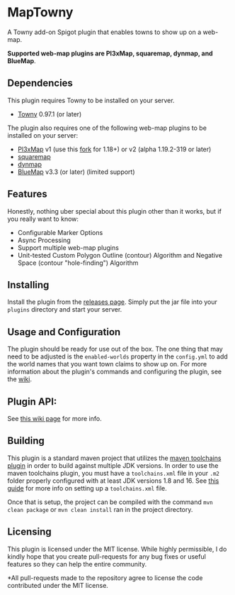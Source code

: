 # MapTowny
A Towny add-on Spigot plugin that enables towns to show up on a web-map.

**Supported web-map plugins are Pl3xMap, squaremap, dynmap, and BlueMap**.

## Dependencies
This plugin requires Towny to be installed on your server.
- [Towny](https://github.com/TownyAdvanced/Towny) 0.97.1 (or later)

The plugin also requires one of the following web-map plugins to be installed on your server:
- [Pl3xMap](https://github.com/pl3xgaming/Pl3xMap) v1 (use this [fork](https://github.com/NeumimTo/Pl3xMap) for 1.18+) or v2 (alpha 1.19.2-319 or later)
- [squaremap](https://github.com/jpenilla/squaremap)
- [dynmap](https://www.spigotmc.org/resources/dynmap%C2%AE.274/)
- [BlueMap](https://www.spigotmc.org/resources/bluemap.83557/) v3.3 (or later) (limited support)

## Features
Honestly, nothing uber special about this plugin other than it works, but if you really want to know:
- Configurable Marker Options
- Async Processing
- Support multiple web-map plugins
- Unit-tested Custom Polygon Outline (contour) Algorithm and Negative Space (contour "hole-finding") Algorithm

## Installing
Install the plugin from the [releases page](https://github.com/TownyAdvanced/MapTowny/releases). Simply put the jar file into your `plugins` directory and start your server.

## Usage and Configuration
The plugin should be ready for use out of the box. The one thing that may need to be adjusted is the `enabled-worlds` property in the `config.yml` to add the world names that you want town claims to show up on. For more information about the plugin's commands and configuring the plugin, see the [wiki](https://github.com/TownyAdvanced/MapTowny/wiki).

## Plugin API:
See [this wiki page](https://github.com/TownyAdvanced/MapTowny/wiki/MapTowny-API) for more info.

## Building
This plugin is a standard maven project that utilizes the [maven toolchains plugin](https://maven.apache.org/plugins/maven-toolchains-plugin/) in order to build against multiple JDK versions. In order to use the maven toolchains plugin, you must have a `toolchains.xml` file in your `.m2` folder properly configured with at least JDK versions 1.8 and 16. See [this guide](https://maven.apache.org/guides/mini/guide-using-toolchains.html#using-toolchains-in-your-project) for more info on setting up a `toolchains.xml` file. 

Once that is setup, the project can be compiled with the command `mvn clean package` or `mvn clean install` ran in the project directory.

## Licensing
This plugin is licensed under the MIT license. While highly permissible, I do kindly hope that you create pull-requests for any bug fixes or useful features so they can help the entire community.

\*All pull-requests made to the repository agree to license the code contributed under the MIT license.
